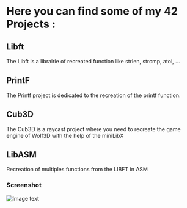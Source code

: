 # Here you can find some of my 42 Projects :

## Libft

The Libft is a librairie of recreated function  like strlen, strcmp, atoi, ...

## PrintF

The Printf project is dedicated to the recreation of the printf function.

## Cub3D

The Cub3D is a raycast project where you need to recreate the game engine of Wolf3D with the help of the miniLibX

## LibASM

Recreation of multiples functions from the LIBFT in ASM

### Screenshot
![Image text](/Cub3D/save.bmp)
